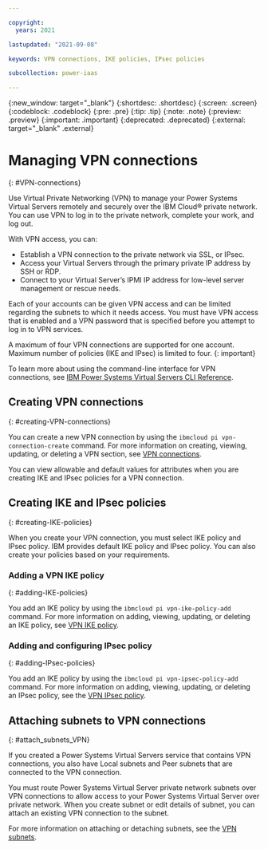 ```yaml
---

copyright:
  years: 2021

lastupdated: "2021-09-08"

keywords: VPN connections, IKE policies, IPsec policies

subcollection: power-iaas

---
```


{:new_window: target="_blank"}
{:shortdesc: .shortdesc}
{:screen: .screen}
{:codeblock: .codeblock}
{:pre: .pre}
{:tip: .tip}
{:note: .note}
{:preview: .preview}
{:important: .important}
{:deprecated: .deprecated}
{:external: target="_blank" .external}

# Managing VPN connections
{: #VPN-connections}

Use Virtual Private Networking (VPN) to manage your Power Systems Virtual Servers remotely and securely over the IBM Cloud® private network. You can use VPN to log in to the private network, complete your work, and log out.

With VPN access, you can:

- Establish a VPN connection to the private network via SSL, or IPsec.
- Access your Virtual Servers through the primary private IP address by SSH or RDP.
- Connect to your Virtual Server’s IPMI IP address for low-level server management or rescue needs.

Each of your accounts can be given VPN access and can be limited regarding the subnets to which it needs access. You must have VPN access that is enabled and a VPN password that is specified before you attempt to log in to VPN services.

A maximum of four VPN connections are supported for one account. Maximum number of policies (IKE and IPsec) is limited to four.
{: important}

To learn more about using the command-line interface for VPN connections, see [IBM Power Systems Virtual Servers CLI Reference](/docs/power-iaas-cli-plugin?topic=power-iaas-cli-plugin-power-iaas-cli-reference#vpn-connections).

## Creating VPN connections
{: #creating-VPN-connections}

You can create a new VPN connection by using the `ibmcloud pi vpn-connection-create` command. For more information on creating, viewing, updating, or deleting a VPN section, see [VPN connections](/docs/power-iaas-cli-plugin?topic=power-iaas-cli-plugin-power-iaas-cli-reference#vpn-connections).

You can view allowable and default values for attributes when you are creating IKE and IPsec policies for a VPN connection.

## Creating IKE and IPsec policies
{: #creating-IKE-policies}

When you create your VPN connection, you must select IKE policy and IPsec policy. IBM provides default IKE policy and IPsec policy. You can also create your policies based on your requirements.

### Adding a VPN IKE policy
{: #adding-IKE-policies}

You add an IKE policy by using the `ibmcloud pi vpn-ike-policy-add` command. For more information on adding, viewing, updating, or deleting an IKE policy, see [VPN IKE policy](/docs/power-iaas-cli-plugin?topic=power-iaas-cli-plugin-power-iaas-cli-reference#vpn-ike-policy).

### Adding and configuring IPsec policy
{: #adding-IPsec-policies}

You add an IKE policy by using the `ibmcloud pi vpn-ipsec-policy-add` command. For more information on adding, viewing, updating, or deleting an IPsec policy, see the [VPN IPsec policy](/docs/power-iaas-cli-plugin?topic=power-iaas-cli-plugin-power-iaas-cli-reference#vpn-ike-policy).

## Attaching subnets to VPN connections
{: #attach_subnets_VPN}

If you created a Power Systems Virtual Servers service that contains VPN connections, you also have Local subnets and Peer subnets that are connected to the VPN connection.

You must route Power Systems Virtual Server private network subnets over VPN connections to allow access to your Power Systems Virtual Server over private network.
When you create subnet or edit details of subnet, you can attach an existing VPN connection to the subnet.

For more information on attaching or detaching subnets, see the [VPN subnets](/docs/power-iaas-cli-plugin?topic=power-iaas-cli-plugin-power-iaas-cli-reference#vpn-connection-local-subnets).
